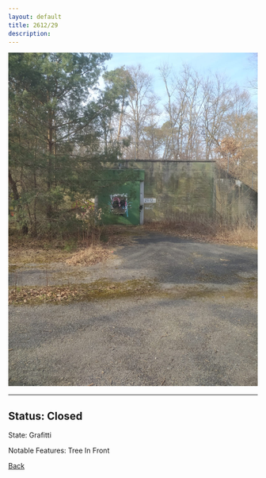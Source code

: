 ```yaml
---
layout: default
title: 2612/29
description: 
---
```

![image](https://raw.githubusercontent.com/Feuerstern3001/feuerstern3001.github.io/main/forest/bunker/2612-29.jpeg)

* * *

## Status: Closed

State: Grafitti

Notable Features: Tree In Front

[Back](/./forest/bunker.html)
